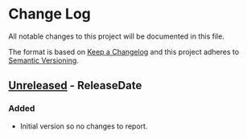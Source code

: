 # Change Log
All notable changes to this project will be documented in this file.

The format is based on [Keep a Changelog](http://keepachangelog.com/)
and this project adheres to [Semantic Versioning](http://semver.org/).

<!-- next-header -->
## [Unreleased] - ReleaseDate

### Added
- Initial version so no changes to report.

<!-- next-url -->
[Unreleased]: https://github.com/rust-cli/argfile/compare/e7b7555...HEAD
